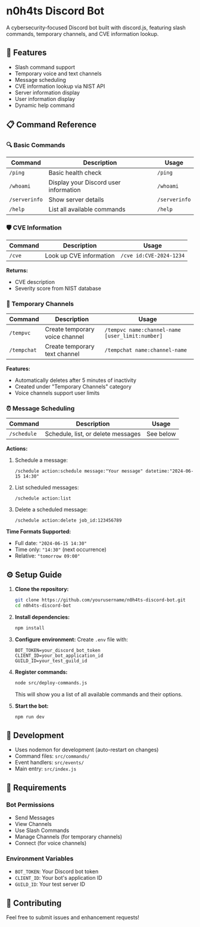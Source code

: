 # n0h4ts Discord Bot

A cybersecurity-focused Discord bot built with discord.js, featuring slash commands, temporary channels, and CVE information lookup.

## 🚀 Features

- Slash command support
- Temporary voice and text channels
- Message scheduling
- CVE information lookup via NIST API
- Server information display
- User information display
- Dynamic help command

## 📋 Command Reference

### 🔍 Basic Commands

| Command | Description | Usage |
|---------|-------------|-------|
| `/ping` | Basic health check | `/ping` |
| `/whoami` | Display your Discord user information | `/whoami` |
| `/serverinfo` | Show server details | `/serverinfo` |
| `/help` | List all available commands | `/help` |

### 🛡️ CVE Information

| Command | Description | Usage |
|---------|-------------|-------|
| `/cve` | Look up CVE information | `/cve id:CVE-2024-1234` |

**Returns:**
- CVE description
- Severity score from NIST database

### 🎤 Temporary Channels

| Command | Description | Usage |
|---------|-------------|-------|
| `/tempvc` | Create temporary voice channel | `/tempvc name:channel-name [user_limit:number]` |
| `/tempchat` | Create temporary text channel | `/tempchat name:channel-name` |

**Features:**
- Automatically deletes after 5 minutes of inactivity
- Created under "Temporary Channels" category
- Voice channels support user limits

### ⏰ Message Scheduling

| Command | Description | Usage |
|---------|-------------|-------|
| `/schedule` | Schedule, list, or delete messages | See below |

**Actions:**
1. Schedule a message:
   ```
   /schedule action:schedule message:"Your message" datetime:"2024-06-15 14:30"
   ```

2. List scheduled messages:
   ```
   /schedule action:list
   ```

3. Delete a scheduled message:
   ```
   /schedule action:delete job_id:123456789
   ```

**Time Formats Supported:**
- Full date: `"2024-06-15 14:30"`
- Time only: `"14:30"` (next occurrence)
- Relative: `"tomorrow 09:00"`

## ⚙️ Setup Guide

1. **Clone the repository:**
   ```bash
   git clone https://github.com/yourusername/n0h4ts-discord-bot.git
   cd n0h4ts-discord-bot
   ```

2. **Install dependencies:**
   ```bash
   npm install
   ```

3. **Configure environment:**
   Create `.env` file with:
   ```
   BOT_TOKEN=your_discord_bot_token
   CLIENT_ID=your_bot_application_id
   GUILD_ID=your_test_guild_id
   ```

4. **Register commands:**
   ```bash
   node src/deploy-commands.js
   ```
   This will show you a list of all available commands and their options.

5. **Start the bot:**
   ```bash
   npm run dev
   ```

## 🔧 Development

- Uses nodemon for development (auto-restart on changes)
- Command files: `src/commands/`
- Event handlers: `src/events/`
- Main entry: `src/index.js`

## 📝 Requirements

### Bot Permissions
- Send Messages
- View Channels
- Use Slash Commands
- Manage Channels (for temporary channels)
- Connect (for voice channels)

### Environment Variables
- `BOT_TOKEN`: Your Discord bot token
- `CLIENT_ID`: Your bot's application ID
- `GUILD_ID`: Your test server ID

## 🤝 Contributing

Feel free to submit issues and enhancement requests!
